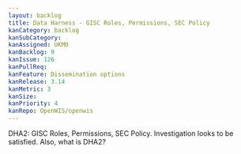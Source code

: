 ```yaml
---
layout: backlog
title: Data Harness - GISC Roles, Permissions, SEC Policy
kanCategory: backlog
kanSubCategory: 
kanAssigned: UKMO
kanBacklog: 9
kanIssue: 126
kanPullReq:
kanFeature: Dissemination options
kanRelease: 3.14
kanMetric: 3
kanSize:
kanPriority: 4
kanRepo: OpenWIS/openwis
---
```

DHA2: GISC Roles, Permissions, SEC Policy. Investigation looks to be satisfied. Also, what is DHA2?
